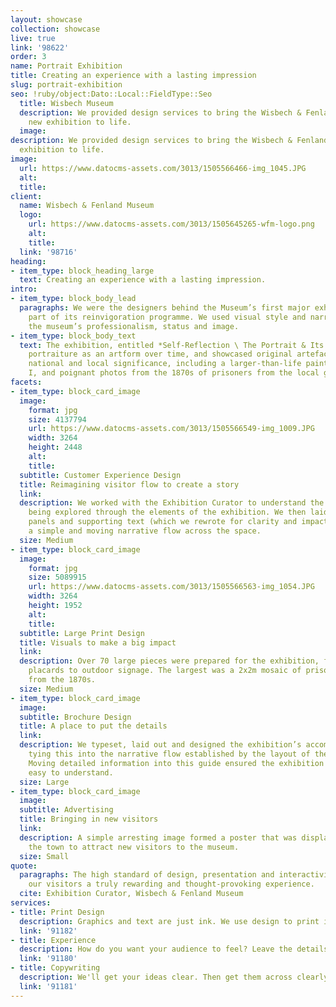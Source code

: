 ```yaml
---
layout: showcase
collection: showcase
live: true
link: '98622'
order: 3
name: Portrait Exhibition
title: Creating an experience with a lasting impression
slug: portrait-exhibition
seo: !ruby/object:Dato::Local::FieldType::Seo
  title: Wisbech Museum
  description: We provided design services to bring the Wisbech & Fenland Museum's
    new exhibition to life.
  image: 
description: We provided design services to bring the Wisbech & Fenland Museum's new
  exhibition to life.
image:
  url: https://www.datocms-assets.com/3013/1505566466-img_1045.JPG
  alt: 
  title: 
client:
  name: Wisbech & Fenland Museum
  logo:
    url: https://www.datocms-assets.com/3013/1505645265-wfm-logo.png
    alt: 
    title: 
  link: '98716'
heading:
- item_type: block_heading_large
  text: Creating an experience with a lasting impression.
intro:
- item_type: block_body_lead
  paragraphs: We were the designers behind the Museum’s first major exhibition as
    part of its reinvigoration programme. We used visual style and narrative to elevate
    the museum’s professionalism, status and image.
- item_type: block_body_text
  text: The exhibition, entitled *Self-Reflection \ The Portrait & Its Uses*, explored
    portraiture as an artform over time, and showcased original artefacts of both
    national and local significance, including a larger-than-life painting of Napoleon
    I, and poignant photos from the 1870s of prisoners from the local gaol.
facets:
- item_type: block_card_image
  image:
    format: jpg
    size: 4137794
    url: https://www.datocms-assets.com/3013/1505566549-img_1009.JPG
    width: 3264
    height: 2448
    alt: 
    title: 
  subtitle: Customer Experience Design
  title: Reimagining visitor flow to create a story
  link: 
  description: We worked with the Exhibition Curator to understand the artistic concepts
    being explored through the elements of the exhibition. We then laid out the artefacts,
    panels and supporting text (which we rewrote for clarity and impact) to create
    a simple and moving narrative flow across the space.
  size: Medium
- item_type: block_card_image
  image:
    format: jpg
    size: 5089915
    url: https://www.datocms-assets.com/3013/1505566563-img_1054.JPG
    width: 3264
    height: 1952
    alt: 
    title: 
  subtitle: Large Print Design
  title: Visuals to make a big impact
  link: 
  description: Over 70 large pieces were prepared for the exhibition, from information
    placards to outdoor signage. The largest was a 2x2m mosaic of prisoner photos
    from the 1870s.
  size: Medium
- item_type: block_card_image
  image: 
  subtitle: Brochure Design
  title: A place to put the details
  link: 
  description: We typeset, laid out and designed the exhibition’s accompanying guide,
    tying this into the narrative flow established by the layout of the space itself.
    Moving detailed information into this guide ensured the exhibition itself was
    easy to understand.
  size: Large
- item_type: block_card_image
  image: 
  subtitle: Advertising
  title: Bringing in new visitors
  link: 
  description: A simple arresting image formed a poster that was displayed across
    the town to attract new visitors to the museum.
  size: Small
quote:
  paragraphs: The high standard of design, presentation and interactivity offered
    our visitors a truly rewarding and thought-provoking experience.
  cite: Exhibition Curator, Wisbech & Fenland Museum
services:
- title: Print Design
  description: Graphics and text are just ink. We use design to print ideas and emotions.
  link: '91182'
- title: Experience
  description: How do you want your audience to feel? Leave the details to us.
  link: '91180'
- title: Copywriting
  description: We'll get your ideas clear. Then get them across clearly.
  link: '91181'
---
```


